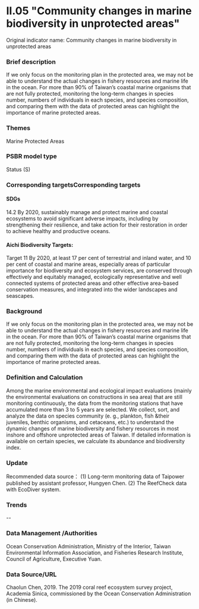 # II.05 "Community changes in marine biodiversity in unprotected areas"
Original indicator name: Community changes in marine biodiversity in unprotected areas

<script type="text/javascript" src="http://cdn.mathjax.org/mathjax/latest/MathJax.js?config=TeX-AMS-MML_HTMLorMML"></script>

### Brief description
If we only focus on the monitoring plan in the protected area, we may not be able to understand the actual changes in fishery resources and marine life in the ocean. For more than 90% of Taiwan’s coastal marine organisms that are not fully protected, monitoring the long-term changes in species number, numbers of individuals in each species, and species composition, and comparing them with the data of protected areas can highlight the importance of marine protected areas.
### Themes
Marine Protected Areas
### PSBR model type
Status (S)
### Corresponding targetsCorresponding targets
#### SDGs
14.2 By 2020, sustainably manage and protect marine and coastal ecosystems to avoid significant adverse impacts, including by strengthening their resilience, and take action for their restoration in order to achieve healthy and productive oceans.
#### Aichi Biodiversity Targets:
Target 11 By 2020, at least 17 per cent of terrestrial and inland water, and 10 per cent of coastal and marine areas, especially areas of particular importance for biodiversity and ecosystem services, are conserved through effectively and equitably managed, ecologically representative and well connected systems of protected areas and other effective area-based conservation measures, and integrated into the wider landscapes and seascapes.
### Background
If we only focus on the monitoring plan in the protected area, we may not be able to understand the actual changes in fishery resources and marine life in the ocean. For more than 90% of Taiwan’s coastal marine organisms that are not fully protected, monitoring the long-term changes in species number, numbers of individuals in each species, and species composition, and comparing them with the data of protected areas can highlight the importance of marine protected areas.
### Definition and Calculation
Among the marine environmental and ecological impact evaluations (mainly the environmental evaluations on constructions in sea area) that are still monitoring continuously, the data from the monitoring stations that have accumulated more than 3 to 5 years are selected. We collect, sort, and analyze the data on species community (e. g., plankton, fish &their juveniles, benthic organisms, and cetaceans, etc.) to understand the dynamic changes of marine biodiversity and fishery resources in most inshore and offshore unprotected areas of Taiwan. If detailed information is available on certain species, we calculate its abundance and biodiversity index.
### Update
Recommended data source： (1) Long-term monitoring data of Taipower published by assistant professor, Hungyen Chen. (2) The ReefCheck data with EcoDiver system.
### Trends
--
### Data Management /Authorities
Ocean Conservation Administration, Ministry of the Interior, Taiwan Environmental Information Association, and Fisheries Research Institute, Council of Agriculture, Executive Yuan.
### Data Source/URL
Chaolun Chen, 2019. The 2019 coral reef ecosystem survey project, Academia Sinica, commissioned by the Ocean Conservation Administration (in Chinese).